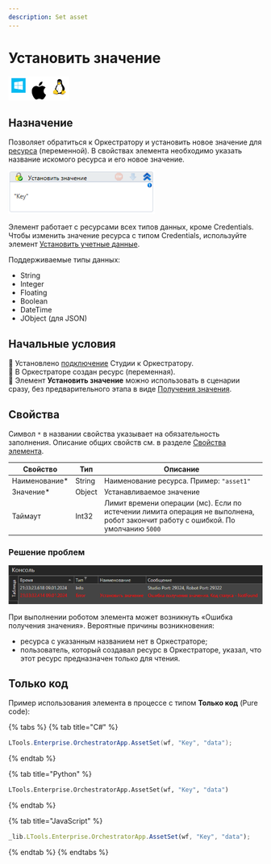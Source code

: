 ```yaml
---
description: Set asset
---
```


# Установить значение

![](<../../../../.gitbook/assets/image (100) (1) (1) (1) (1) (1) (1) (1) (1) (48).png>)

## Назначение

Позволяет обратиться к Оркестратору и установить новое значение для [ресурса](https://docs.primo-rpa.ru/primo-rpa/orchestrator/basics/assets) (переменной). В свойствах элемента необходимо указать название искомого ресурса и его новое значение. 

![](<../../../../.gitbook/assets/image (305).png>)

Элемент работает с ресурсами всех типов данных, кроме Credentials. Чтобы изменить значение ресурса с типом Credentials, используйте элемент [Установить учетные данные](https://docs.primo-rpa.ru/primo-rpa/g_elements/el_basic/els_orch/els_assets/el_orch_setcredentials).

Поддерживаемые типы данных:
* String
* Integer
* Floating
* Boolean
* DateTime
* JObject (для JSON)



## Начальные условия

:small_blue_diamond: Установлено [подключение](https://docs.primo-rpa.ru/primo-rpa/primo-studio/settings#orkestrator) Студии к Оркестратору.\
:small_blue_diamond: В Оркестраторе создан ресурс (переменная).\
:small_blue_diamond: Элемент **Установить значение** можно использовать в сценарии сразу, без предварительного этапа в виде [Получения значения](https://docs.primo-rpa.ru/primo-rpa/g_elements/el_basic/els_orch/els_assets/el_orch_getvalue).


## Свойства
Символ `*` в названии свойства указывает на обязательность заполнения. Описание общих свойств см. в разделе [Свойства элемента](https://docs.primo-rpa.ru/primo-rpa/primo-studio/process/elements#svoistva-elementa).

| Свойство       | Тип    | Описание                                                                                                     |
| -------------- | ------ | ------------------------------------------------------------------------------------------------------------ |
| Наименование\* | String | Наименование ресурса. Пример: `"asset1"`                                                                     |
| Значение\*     | Object | Устанавливаемое значение                                                                                     |
| Таймаут        | Int32  | Лимит времени операции (мс). Если по истечении лимита операция не выполнена, робот закончит работу с ошибкой. По умолчанию `5000` |


### Решение проблем

![](<../../../../.gitbook/assets1/set-asset-error-in-studio.png>)

При выполнении роботом элемента может возникнуть «Ошибка получения значения». Вероятные причины возникновения:
* ресурса с указанным названием нет в Оркестраторе;
* пользователь, который создавал ресурс в Оркестраторе, указал, что этот ресурс предназначен только для чтения.


## Только код
Пример использования элемента в процессе с типом **Только код** (Pure code):

{% tabs %}
{% tab title="C#" %}
```csharp
LTools.Enterprise.OrchestratorApp.AssetSet(wf, "Key", "data");
```
{% endtab %}

{% tab title="Python" %}
```python
LTools.Enterprise.OrchestratorApp.AssetSet(wf, "Key", "data")
```
{% endtab %}

{% tab title="JavaScript" %}
```javascript
_lib.LTools.Enterprise.OrchestratorApp.AssetSet(wf, "Key", "data");
```
{% endtab %}
{% endtabs %}
